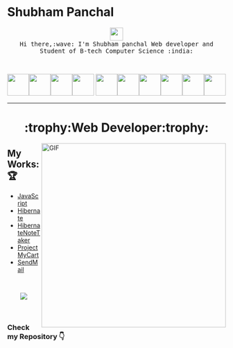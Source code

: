 # Shubham Panchal
<p align="center">
  <img src="https://user-images.githubusercontent.com/37283/35474109-8780aad4-0381-11e8-9dd8-2210d32151bf.png" width="30px">
 <br>
 <samp>
    Hi there,:wave: I'm Shubham panchal Web developer and Student of B-tech Computer Science :india:
  </samp> 
</p>
<br>
<p align="center">
<img src="https://logo.letskhabar.com/img?tool=java" width="50px"><img src="https://logo.letskhabar.com/img?tool=spring" width="50px"><img src="https://logo.letskhabar.com/img?tool=python" width="50px"><img src="https://logo.letskhabar.com/img?tool=html" width="50px"> <img src="https://logo.letskhabar.com/img?tool=css" width="50px"><img src="https://logo.letskhabar.com/img?tool=bootstrap" width="50px"><img src="https://logo.letskhabar.com/img?tool=js" width="50px"><img src="https://logo.letskhabar.com/img?tool=git" width="50px"><img src="https://logo.letskhabar.com/img?tool=github" width="50px"><img src="https://logo.letskhabar.com/img?tool=ubuntu" width="50px">
</p>
<hr>
<h1 align="center">:trophy:Web Developer:trophy:</h1>
<img align="right" width="425" alt="GIF" src="https://external-content.duckduckgo.com/iu/?u=https%3A%2F%2Fzalatechs.com%2Fwp-content%2Fuploads%2F2018%2F05%2Fimplement_rapidly.gif&f=1&nofb=1"/>

## My Works: :trophy:  
- [JavaScript](https://github.com/shubhDeveloper/NoteTaker-Js-Project)
- [Hibernate](https://github.com/shubhDeveloper/HibernatePrograms)
- [HibernateNoteTaker](https://github.com/shubhDeveloper/Hibernate_Project_NoteTaker)
- [ProjectMyCart](https://github.com/shubhDeveloper/ProjectMyCart)
- [SendMail](https://github.com/shubhDeveloper/SendMailUsingJava)

<br>
<p align="center">
<img  src="https://media-fastly.hackerearth.com/media/hackathon/accolite-java-developer-hiring-challenge/images/ee6dcb72-9-Hire_Accolite-15%20(1).jpg">
</p>
<br>
<h3> Check my Repository 👇</h3>
